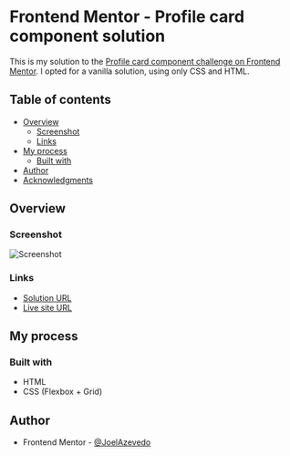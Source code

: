 # Frontend Mentor - Profile card component solution

This is my solution to the [Profile card component challenge on Frontend Mentor](https://www.frontendmentor.io/challenges/profile-card-component-cfArpWshJ). I opted for a vanilla solution, using only CSS and HTML.

## Table of contents

- [Overview](#overview)
  - [Screenshot](#screenshot)
  - [Links](#links)
- [My process](#my-process)
  - [Built with](#built-with)
- [Author](#author)
- [Acknowledgments](#acknowledgments)


## Overview

### Screenshot

![Screenshot](https://i.imgur.com/CTq0XIq.jpg)

### Links

- [Solution URL](https://www.frontendmentor.io/solutions/frontend-mentor-profile-card-component-solution-Nq8qxpXgq)
- [Live site URL](https://joelazevedo.github.io/profile-card-component/)

## My process

### Built with

- HTML
- CSS (Flexbox + Grid)

## Author

- Frontend Mentor - [@JoelAzevedo](https://www.frontendmentor.io/profile/JoelAzevedo)
